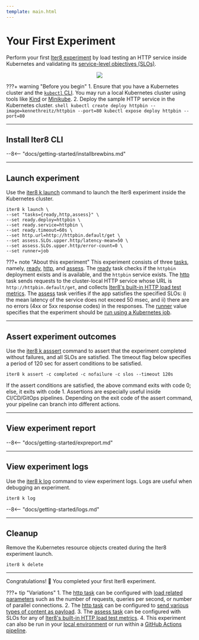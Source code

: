 ```yaml
---
template: main.html
---
```


# Your First Experiment

Perform your first [Iter8 experiment](concepts.md) by load testing an HTTP service inside Kubernetes and validating its [service-level objectives (SLOs)](slos.md). 

<p align='center'>
  <img alt-text="load-test-http" src="../images/http.png" />
</p>

???+ warning "Before you begin"
    1. Ensure that you have a Kubernetes cluster and the [`kubectl` CLI](https://kubernetes.io/docs/reference/kubectl/). You may run a local Kubernetes cluster using tools like [Kind](https://kind.sigs.k8s.io/) or [Minikube](https://minikube.sigs.k8s.io/docs/).
    2. Deploy the sample HTTP service in the Kubernetes cluster.
    ```shell
    kubectl create deploy httpbin --image=kennethreitz/httpbin --port=80
    kubectl expose deploy httpbin --port=80
    ```

***

## Install Iter8 CLI
--8<-- "docs/getting-started/installbrewbins.md"

***

## Launch experiment
Use the [iter8 k launch]() command to launch the Iter8 experiment inside the Kubernetes cluster.

```shell
iter8 k launch \
--set "tasks={ready,http,assess}" \
--set ready.deploy=httpbin \
--set ready.service=httpbin \
--set ready.timeout=60s \
--set http.url=http://httpbin.default/get \
--set assess.SLOs.upper.http/latency-mean=50 \
--set assess.SLOs.upper.http/error-count=0 \
--set runner=job
```

???+ note "About this experiment"
    This experiment consists of three [tasks](tasks.md), namely, [ready](ready.md), [http](http.md), and [assess](assess.md). The [ready](ready.md) task checks if the `httpbin` deployment exists and is available, and the `httpbin` service exists. The [http](http.md) task sends requests to the cluster-local HTTP service whose URL is `http://httpbin.default/get`, and collects [Iter8's built-in HTTP load test metrics](built-in.md). The [assess](assess.md) task verifies if the app satisfies the specified SLOs: i) the mean latency of the service does not exceed 50 msec, and ii) there are no errors (4xx or 5xx response codes) in the responses. The [runner](runner.md) value specifies that the experiment should be [run using a Kubernetes job](runner.md).

***

## Assert experiment outcomes
Use the [iter8 k asssert]() command to assert that the experiment completed without failures, and all SLOs are satisfied. The timeout flag below specifies a period of 120 sec for assert conditions to be satisfied.

```shell
iter8 k assert -c completed -c nofailure -c slos --timeout 120s
```

If the assert conditions are satisfied, the above command exits with code 0; else, it exits with code 1. Assertions are especially useful inside CI/CD/GitOps pipelines. Depending on the exit code of the assert command, your pipeline can branch into different actions.

***

## View experiment report
--8<-- "docs/getting-started/expreport.md"

***

## View experiment logs
Use the [iter8 k log]() command to view experiment logs. Logs are useful when debugging an experiment.

```shell
iter8 k log
```

--8<-- "docs/getting-started/logs.md"

***

## Cleanup
Remove the Kubernetes resource objects created during the Iter8 experiment launch.
```shell
iter8 k delete
```

***

Congratulations! :tada: You completed your first Iter8 experiment.

???+ tip "Variations"
    1. The [http task](http.md) can be configured with [load related parameters](loadprofile.md) such as the number of requests, queries per second, or number of parallel connections.
    2. The [http task](http.md) can be configured to [send various types of content as payload](payload.md).
    3. The [assess task](assess.md) can be configured with SLOs for any of [Iter8's built-in HTTP load test metrics](built-in.md).
    4. This experiment can also be run in your [local environment](local.md) or run within a [GitHub Actions pipeline](githubactions.md).
